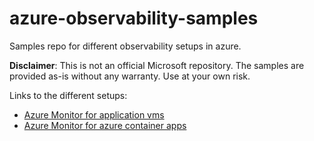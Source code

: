 # azure-observability-samples
Samples repo for different observability setups in azure.

**Disclaimer**: This is not an official Microsoft repository. The samples are provided as-is without any warranty. Use at your own risk.

Links to the different setups:
* [Azure Monitor for application vms](/samples/vm-application-monitoring/README.md)
* [Azure Monitor for azure container apps](/samples/aca-application-monitoring/README.md)


